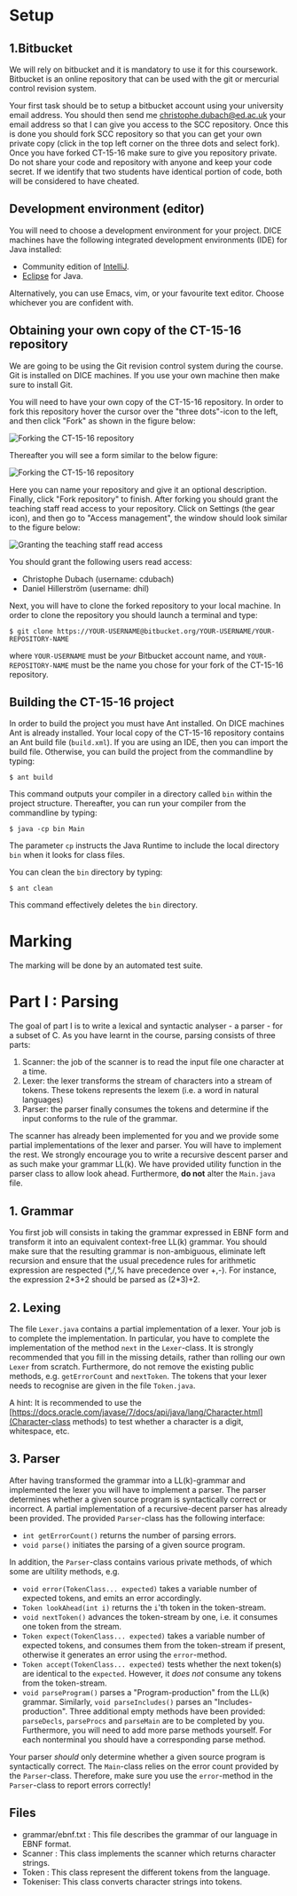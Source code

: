 # Setup #

## 1.Bitbucket ##
We will rely on bitbucket and it is mandatory to use it for this coursework.
Bitbucket is an online repository that can be used with the git or mercurial control revision system.

Your first task should be to setup a bitbucket account using your university email address.
You should then send me [christophe.dubach@ed.ac.uk](christophe.dubach@ed.ac.uk) your email address so that I can give you access to the SCC repository.
Once this is done you should fork SCC repository so that you can get your own private copy (click in the top left corner on the three dots and select fork).
Once you have forked CT-15-16 make sure to give you repository private.
Do not share your code and repository with anyone and keep your code secret.
If we identify that two students have identical portion of code, both will be considered to have cheated.

## Development environment (editor)
You will need to choose a development environment for your project. DICE machines have the following integrated development environments (IDE) for Java installed:

* Community edition of [IntelliJ](https://www.jetbrains.com/idea/).
* [Eclipse](https://www.eclipse.org/downloads/packages/eclipse-ide-java-developers/marsr) for Java.

Alternatively, you can use Emacs, vim, or your favourite text editor. Choose whichever you are confident with.

## Obtaining your own copy of the CT-15-16 repository 
We are going to be using the Git revision control system during the course. Git is installed on DICE machines. If you use your own machine then make sure to install Git.

You will need to have your own copy of the CT-15-16 repository. In order to fork this repository hover the cursor over the "three dots"-icon to the left, and then click "Fork" as shown in the figure below:

![Forking the CT-15-16 repository](/figures/howtofork.png "Forking this repository.")

Thereafter you will see a form similar to the below figure:

![Forking the CT-15-16 repository](/figures/forking.png "Forking this repository.")

Here you can name your repository and give it an optional description. Finally, click "Fork repository" to finish. After forking you should grant the teaching staff read access to your repository. Click on Settings (the gear icon), and then go to "Access management", the window should look similar to the figure below:

![Granting the teaching staff read access](/figures/repopermissions.png "Granting the teaching staff read access.")

You should grant the following users read access:

* Christophe Dubach (username: cdubach)
* Daniel Hillerström (username: dhil)

Next, you will have to clone the forked repository to your local machine. In order to clone the repository you should launch a terminal and type:
```
$ git clone https://YOUR-USERNAME@bitbucket.org/YOUR-USERNAME/YOUR-REPOSITORY-NAME
```
where `YOUR-USERNAME` must be *your* Bitbucket account name, and `YOUR-REPOSITORY-NAME` must be the name you chose for your fork of the CT-15-16 repository.

## Building the CT-15-16 project
In order to build the project you must have Ant installed. On DICE machines Ant is already installed.
Your local copy of the CT-15-16 repository contains an Ant build file (`build.xml`). If you are using an IDE, then you can import the build file. Otherwise, you can build the project from the commandline by typing:
```
$ ant build
```
This command outputs your compiler in a directory called `bin` within the project structure. Thereafter, you can run your compiler from the commandline by typing:
```
$ java -cp bin Main
```
The parameter `cp` instructs the Java Runtime to include the local directory `bin` when it looks for class files.

You can clean the `bin` directory by typing:
```
$ ant clean
```
This command effectively deletes the `bin` directory.

# Marking #
The marking will be done by an automated test suite.

# Part I : Parsing
The goal of part I is to write a lexical and syntactic analyser - a parser - for a subset of C.
As you have learnt in the course, parsing consists of three parts:

1. Scanner: the job of the scanner is to read the input file one character at a time.
2. Lexer: the lexer transforms the stream of characters into a stream of tokens. These tokens represents the lexem (i.e. a word in natural languages)
3. Parser: the parser finally consumes the tokens and determine if the input conforms to the rule of the grammar.

The scanner has already been implemented for you and we provide some partial implementations of the lexer and parser.
You will have to implement the rest.
We strongly encourage you to write a recursive descent parser and as such make your grammar LL(k).
We have provided utility function in the parser class to allow look ahead.
Furthermore, **do not** alter the `Main.java` file.

## 1. Grammar
You first job will consists in taking the grammar expressed in EBNF form and transform it into an equivalent context-free LL(k) grammar.
You should make sure that the resulting grammar is non-ambiguous, eliminate left recursion and ensure that the usual precedence rules for arithmetic expression are respected (\*,/,% have precedence over +,-).
For instance, the expression 2\*3+2 should be parsed as (2\*3)+2.

## 2. Lexing
The file `Lexer.java` contains a partial implementation of a lexer. Your job is to complete the implementation.
In particular, you have to complete the implementation of the method `next` in the `Lexer`-class. It is strongly recommended that you fill in the missing details, rather than rolling our own `Lexer` from scratch. Furthermore, do not remove the existing public methods, e.g. `getErrorCount` and `nextToken`. The tokens that your lexer needs to recognise are given in the file `Token.java`.

A hint: It is recommended to use the [https://docs.oracle.com/javase/7/docs/api/java/lang/Character.html](Character-class methods) to test whether a character is a digit, whitespace, etc.

## 3. Parser
After having transformed the grammar into a LL(k)-grammar and implemented the lexer you will have to implement a parser. The parser determines whether a given source program is syntactically correct or incorrect. A partial implementation of a recursive-decent parser has already been provided. The provided `Parser`-class has the following interface:

* `int getErrorCount()` returns the number of parsing errors.
* `void parse()` initiates the parsing of a given source program.

In addition, the `Parser`-class contains various private methods, of which some are ultility methods, e.g.

* `void error(TokenClass... expected)` takes a variable number of expected tokens, and emits an error accordingly.
* `Token lookAhead(int i)` returns the `i`'th token in the token-stream.
* `void nextToken()` advances the token-stream by one, i.e. it consumes one token from the stream.
* `Token expect(TokenClass... expected)` takes a variable number of expected tokens, and consumes them from the token-stream if present, otherwise it generates an error using the `error`-method.
* `Token accept(TokenClass... expected)` tests whether the next token(s) are identical to the `expected`. However, it *does not* consume any tokens from the token-stream.
* `void parseProgram()` parses a "Program-production" from the LL(k) grammar. Similarly, `void parseIncludes()` parses an "Includes-production". Three additional empty methods have been provided: `parseDecls`, `parseProcs` and `parseMain` are to be completed by you. Furthermore, you will need to add more parse methods yourself. For each nonterminal you should have a corresponding parse method.

Your parser *should* only determine whether a given source program is syntactically correct. The `Main`-class relies on the error count provided by the `Parser`-class. Therefore, make sure you use the `error`-method in the `Parser`-class to report errors correctly!

## Files
* grammar/ebnf.txt : This file describes the grammar of our language in EBNF format.
* Scanner : This class implements the scanner which returns character strings.
* Token : This class represent the different tokens from the language.
* Tokeniser: This class converts character strings into tokens.

